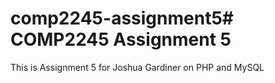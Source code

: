 # comp2245-assignment5# COMP2245 Assignment 5

This is Assignment 5 for Joshua Gardiner on PHP and MySQL
